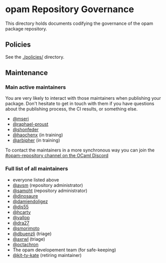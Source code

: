 # opam Repository Governance

This directory holds documents codifying the governance of the opam package
repository.

## Policies

See the [./policies/](./policies/) directory.

## Maintenance

### Main active maintainers

You are very likely to interact with those maintainers when publishing your package. Don't
hesitate to get in touch with them if you have questions about the publishing process,
the CI results, or something else.

- [@mseri](https://github.com/mseri)
- [@raphael-proust](https://github.com/raphael-proust)
- [@shonfeder](https://github.com/shonfeder)
- [@haochenx](https://github.com/haochenx) (in training)
- [@arbipher](https://github.com/arbipher) (in training)

To contact the maintainers in a more synchronous way you can join the [#opam-repository channel on the OCaml Discord](https://discord.gg/vDH7bMjjYW)

### Full list of all maintainers

- everyone listed above
- [@avsm](https://github.com/avsm) (repository administrator)
- [@samoht](https://github.com/samoht) (repository administrator)
- [@dinosaure](https://github.com/dinosaure)
- [@damiendoligez](https://github.com/damiendoligez)
- [@djs55](https://github.com/djs55)
- [@hcarty](https://github.com/hcarty)
- [@yallop](https://github.com/yallop)
- [@dra27](https://github.com/dra27)
- [@smorimoto](https://github.com/smorimoto)
- [@dbuenzli](https://github.com/dbuenzli) (triage)
- [@axrwl](https://github.com/axrwl) (triage)
- [@octachron](https://github.com/Octachron)
- The opam developement team (for safe-keeping)
- [@kit-ty-kate](https://github.com/kit-ty-kate) (retiring maintainer)
